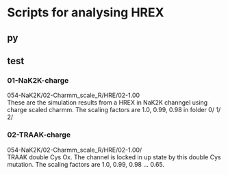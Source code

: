 # Scripts for analysing HREX
## py

## test
### 01-NaK2K-charge
054-NaK2K/02-Charmm_scale_R/HRE/02-1.00  
These are the simulation results from a HREX in NaK2K channgel using charge scaled charmm. The scaling factors are 1.0, 0.99, 0.98 in folder 0/ 1/ 2/   

### 02-TRAAK-charge
054-NaK2K/02-Charmm_scale_R/HRE/02-1.00/  
TRAAK double Cys Ox. The channel is locked in up state by this double Cys mutation. The scaling factors are 1.0, 0.99, 0.98 ... 0.65.

